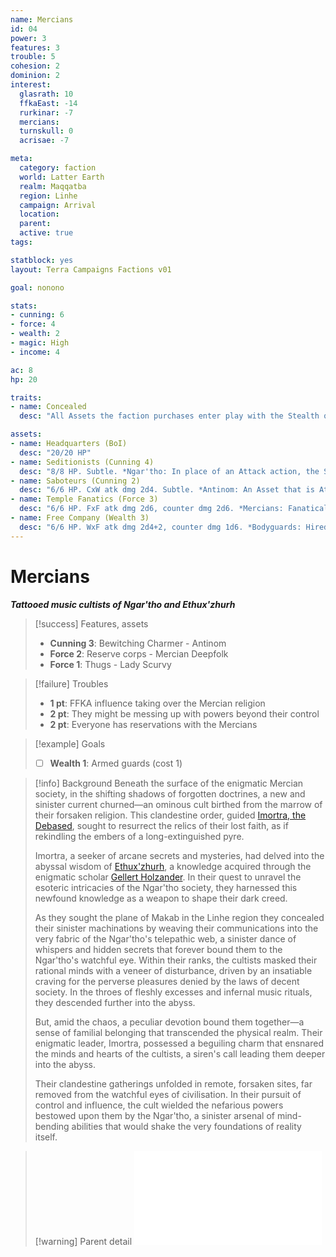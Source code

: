 ```yaml
---
name: Mercians
id: 04
power: 3
features: 3
trouble: 5
cohesion: 2
dominion: 2
interest:
  glasrath: 10
  ffkaEast: -14
  rurkinar: -7
  mercians: 
  turnskull: 0
  acrisae: -7

meta:
  category: faction
  world: Latter Earth
  realm: Maqqatba
  region: Linhe
  campaign: Arrival
  location: 
  parent:  
  active: true
tags: 

statblock: yes
layout: Terra Campaigns Factions v01

goal: nonono

stats:
- cunning: 6
- force: 4
- wealth: 2
- magic: High
- income: 4

ac: 8
hp: 20

traits:
- name: Concealed
  desc: "All Assets the faction purchases enter play with the Stealth quality."

assets:
- name: Headquarters (BoI)
  desc: "20/20 HP"
- name: Seditionists (Cunning 4)
  desc: "8/8 HP. Subtle. *Ngar'tho: In place of an Attack action, the Seditionists’ owners may spend 1d4 Treasure and attach the As- set to a hostile Asset in the same location. Until the Seditionists are destroyed, infest another Asset, or leave the same location, the rebelling Asset cannot be used for anything and grants no benefits.*"
- name: Saboteurs (Cunning 2)
  desc: "6/6 HP. CxW atk dmg 2d4. Subtle. *Antinom: An Asset that is Attacked by the Saboteurs can’t use any free action abilities it may have during the next turn, whether or not the Attack was successful.*"
- name: Temple Fanatics (Force 3)
  desc: "6/6 HP. FxF atk dmg 2d6, counter dmg 2d6. *Mercians: Fanatical servants of a cult, ideology, or larger religion, these enthusiasts wreak havoc on enemies without a thought for their own lives. After every time the Temple Fanatics defend or success- fully attack, they take 1d4 damage.*"
- name: Free Company (Wealth 3)
  desc: "6/6 HP. WxF atk dmg 2d4+2, counter dmg 1d6. *Bodyguards: Hired mercenaries and professional soldiers, this Asset can, as a free action once per turn, move itself. At the start of each of its owner’s turn, it takes 1 Treasure in upkeep costs; if this is not paid, roll 1d6. On a 1-3 the Asset is lost, on a 4-6 it goes rogue and will move to Attack the most profitable-looking target. This roll is repeated each turn until back pay is paid or the Asset is lost.*"
---
```

# Mercians
***Tattooed music cultists of Ngar'tho and Ethux'zhurh***

> [!success] Features, assets
> - **Cunning 3**: Bewitching Charmer - Antinom
> - **Force 2**: Reserve corps - Mercian Deepfolk
> - **Force 1**: Thugs - Lady Scurvy

> [!failure] Troubles
> - **1 pt**: FFKA influence taking over the Mercian religion
> - **2 pt**: They might be messing up with powers beyond their control
> - **2 pt**: Everyone has reservations with the Mercians

> [!example] Goals
> - [ ] **Wealth 1**: Armed guards (cost 1)

> [!info] Background
> Beneath the surface of the enigmatic Mercian society, in the shifting shadows of forgotten doctrines, a new and sinister current churned—an ominous cult birthed from the marrow of their forsaken religion. This clandestine order, guided [Imortra, the Debased](../npcs/Imortra.md), sought to resurrect the relics of their lost faith, as if rekindling the embers of a long-extinguished pyre.
> 
> Imortra, a seeker of arcane secrets and mysteries, had delved into the abyssal wisdom of [Ethux'zhurh](arrival/context/religions.md#Ethux'zhurh), a knowledge acquired through the enigmatic scholar [Gellert Holzander](../npcs/Gellert.md). In their quest to unravel the esoteric intricacies of the Ngar'tho society, they harnessed this newfound knowledge as a weapon to shape their dark creed. 
> 
> As they sought the plane of Makab in the Linhe region they concealed their sinister machinations by weaving their communications into the very fabric of the Ngar'tho's telepathic web, a sinister dance of whispers and hidden secrets that forever bound them to the Ngar'tho's watchful eye. Within their ranks, the cultists masked their rational minds with a veneer of disturbance, driven by an insatiable craving for the perverse pleasures denied by the laws of decent society. In the throes of fleshly excesses and infernal music rituals, they descended further into the abyss.
> 
> But, amid the chaos, a peculiar devotion bound them together—a sense of familial belonging that transcended the physical realm. Their enigmatic leader, Imortra, possessed a beguiling charm that ensnared the minds and hearts of the cultists, a siren's call leading them deeper into the abyss.
> 
> Their clandestine gatherings unfolded in remote, forsaken sites, far removed from the watchful eyes of civilisation. In their pursuit of control and influence, the cult wielded the nefarious powers bestowed upon them by the Ngar'tho, a sinister arsenal of mind-bending abilities that would shake the very foundations of reality itself.

> [!warning] Parent detail
> ![Mercian](arrival/context/cultures.md#Mercian)
